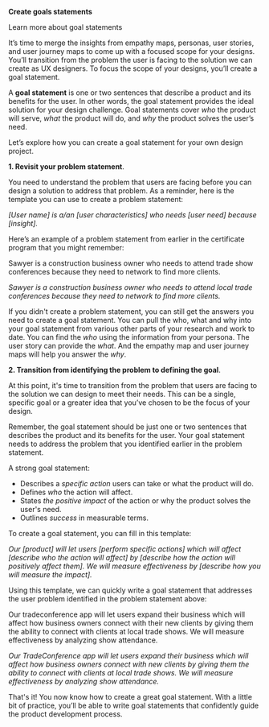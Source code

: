 
**Create goals statements**

  

Learn more about goal statements

  

It’s time to merge the insights from empathy maps, personas, user stories, and user journey maps to come up with a focused scope for your designs. You’ll transition from the problem the user is facing to the solution we can create as UX designers. To focus the scope of your designs, you’ll create a goal statement. 

A **goal statement** is one or two sentences that describe a product and its benefits for the user. In other words, the goal statement provides the ideal solution for your design challenge. Goal statements cover _who_ the product will serve, _what_ the product will do, and _why_ the product solves the user’s need. 

Let’s explore how you can create a goal statement for your own design project.

**1. Revisit your problem statement**. 

You need to understand the problem that users are facing before you can design a solution to address that problem. As a reminder, here is the template you can use to create a problem statement: 

  

_[User name] is a/an [user characteristics] who needs [user need] because [insight]._

Here’s an example of a problem statement from earlier in the certificate program that you might remember:

  

Sawyer is a construction business owner who needs to attend trade show conferences because they need to network to find more clients.

_Sawyer is a construction business owner who needs to attend local trade conferences because they need to network to find more clients._ 

If you didn't create a problem statement, you can still get the answers you need to create a goal statement. You can pull the who, what and why into your goal statement from various other parts of your research and work to date. You can find the _who_ using the information from your persona. The user story can provide the _what_. And the empathy map and user journey maps will help you answer the _why_.

**2. Transition from identifying the problem to defining the goal**. 

At this point, it's time to transition from the problem that users are facing to the solution we can design to meet their needs. This can be a single, specific goal or a greater idea that you’ve chosen to be the focus of your design. 

Remember, the goal statement should be just one or two sentences that describes the product and its benefits for the user. Your goal statement needs to address the problem that you identified earlier in the problem statement. 

  

A strong goal statement:

- Describes a _specific action_ users can take or what the product will do. 
- Defines _who_ the action will affect. 
- States _the positive impact_ of the action or why the product solves the user's need.
- Outlines _success_ in measurable terms. 

To create a goal statement, you can fill in this template: 

  

_Our [product] will let users [perform specific actions] which will affect [describe who the action will affect] by [describe how the action will positively affect them]. We will measure effectiveness by [describe how you will measure the impact]._

Using this template, we can quickly write a goal statement that addresses the user problem identified in the problem statement above:

  

Our tradeconference app will let users expand their business which will affect how business owners connect with their new clients by giving them the ability to connect with clients at local trade shows. We will measure effectiveness by analyzing show attendance.

_Our TradeConference app will let users expand their business which will affect how business owners connect with new clients by giving them the ability to connect with clients at local trade shows. We will measure effectiveness by analyzing show attendance._ 

  

That's it! You now know how to create a great goal statement. With a little bit of practice, you’ll be able to write goal statements that confidently guide the product development process.